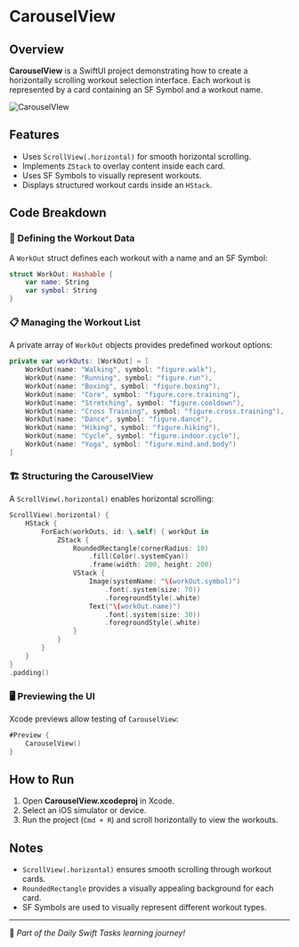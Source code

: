 # CarouselView

## Overview
**CarouselView** is a SwiftUI project demonstrating how to create a horizontally scrolling workout selection interface. Each workout is represented by a card containing an SF Symbol and a workout name.

![CarouselVIew](https://github.com/user-attachments/assets/71e885dd-b96f-4486-9aff-f59372287c6b)

## Features
- Uses `ScrollView(.horizontal)` for smooth horizontal scrolling.
- Implements `ZStack` to overlay content inside each card.
- Uses SF Symbols to visually represent workouts.
- Displays structured workout cards inside an `HStack`.

## Code Breakdown

### 🔄 Defining the Workout Data
A `WorkOut` struct defines each workout with a name and an SF Symbol:

```swift
struct WorkOut: Hashable {
    var name: String
    var symbol: String
}
```

### 📋 Managing the Workout List
A private array of `WorkOut` objects provides predefined workout options:

```swift
private var workOuts: [WorkOut] = [
    WorkOut(name: "Walking", symbol: "figure.walk"),
    WorkOut(name: "Running", symbol: "figure.run"),
    WorkOut(name: "Boxing", symbol: "figure.boxing"),
    WorkOut(name: "Core", symbol: "figure.core.training"),
    WorkOut(name: "Stretching", symbol: "figure.cooldown"),
    WorkOut(name: "Cross Training", symbol: "figure.cross.training"),
    WorkOut(name: "Dance", symbol: "figure.dance"),
    WorkOut(name: "Hiking", symbol: "figure.hiking"),
    WorkOut(name: "Cycle", symbol: "figure.indoor.cycle"),
    WorkOut(name: "Yoga", symbol: "figure.mind.and.body")
]
```

### 🏗️ Structuring the CarouselView
A `ScrollView(.horizontal)` enables horizontal scrolling:

```swift
ScrollView(.horizontal) {
    HStack {
        ForEach(workOuts, id: \.self) { workOut in
            ZStack {
                RoundedRectangle(cornerRadius: 10)
                    .fill(Color(.systemCyan))
                    .frame(width: 200, height: 200)
                VStack {
                    Image(systemName: "\(workOut.symbol)")
                        .font(.system(size: 70))
                        .foregroundStyle(.white)
                    Text("\(workOut.name)")
                        .font(.system(size: 30))
                        .foregroundStyle(.white)
                }
            }
        }
    }
}
.padding()
```

### 🖥️ Previewing the UI
Xcode previews allow testing of `CarouselView`:

```swift
#Preview {
    CarouselView()
}
```

## How to Run
1. Open **CarouselView.xcodeproj** in Xcode.
2. Select an iOS simulator or device.
3. Run the project (`Cmd + R`) and scroll horizontally to view the workouts.

## Notes
- `ScrollView(.horizontal)` ensures smooth scrolling through workout cards.
- `RoundedRectangle` provides a visually appealing background for each card.
- SF Symbols are used to visually represent different workout types.

---
🚀 *Part of the Daily Swift Tasks learning journey!*
